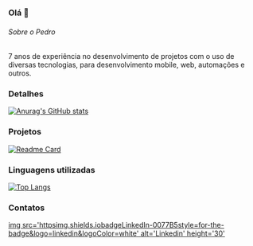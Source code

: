 ### Olá 👋


###### Sobre o Pedro
7 anos de experiência no desenvolvimento de projetos com o uso de diversas tecnologias, para desenvolvimento mobile, web, automações e outros.

### Detalhes

[![Anurag's GitHub stats](httpsgithub-readme-stats.vercel.appapiusername=rugemtugem&show_icons=true&theme=dark)](httpsgithub.comrugemtugemgithub-readme-stats)

### Projetos

[![Readme Card](httpsgithub-readme-stats.vercel.appapipinusername=rugemtugem&repo=variavel&theme=dark)](httpsgithub.comrugemtugemgithub-readme-stats)

### Linguagens utilizadas

[![Top Langs](httpsgithub-readme-stats.vercel.appapitop-langsusername=rugemtugem&layout=compact)](httpsgithub.comrugemtugemgithub-readme-stats)


### Contatos

[img src='httpsimg.shields.iobadgeLinkedIn-0077B5style=for-the-badge&logo=linkedin&logoColor=white' alt='Linkedin' height='30'](httpswww.linkedin.cominrugemtugem)
